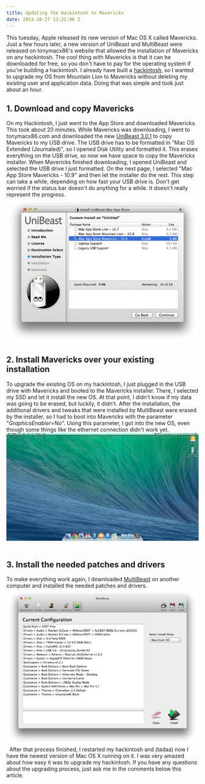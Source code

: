 ```yaml
---
title: Updating the Hackintosh to Mavericks
date: 2013-10-27 12:22:06 Z
---
```


This tuesday, Apple released its new version of Mac OS X called Mavericks. Just a few hours later, a new version of UniBeast and MultiBeast were released on tonymacx86's website that allowed the installation of Mavericks on any hackintosh. The cool thing with Mavericks is that it can be downloaded for free, so you don't have to pay for the operating system if you're building a hackintosh. I already have built a [hackintosh](http://leolabs.org/blog/hackintosh-part-1/ "Building an Ivy Bridge Hackintosh – The parts"), so I wanted to upgrade my OS from Mountain Lion to Mavericks without deleting my existing user and application data. Doing that was simple and took just about an hour.

## 1\. Download and copy Mavericks

On my Hackintosh, I just went to the App Store and downloaded Mavericks. This took about 20 minutes. While Mavericks was downloading, I went to tonymacx86.com and downloaded the new [UniBeast 3.0.1](http://www.tonymacx86.com/downloads.php?do=file&id=202 "UniBeast 3.0.1") to copy Mavericks to my USB drive. The USB drive has to be formatted in "Mac OS Extended (Journaled)", so I opened Disk Utility and formatted it. This erases everything on the USB drive, so now we have space to copy the Mavericks installer. When Mavericks finished downloading, I opened UniBeast and selected the USB drive I just formatted. On the next page, I selected "Mac App Store Mavericks - 10.9" and then let the installer do the rest. This step can take a while, depending on how fast your USB drive is. Don't get worried if the status bar doesn't do anything for a while. It doesn't really represent the progress. [![The UniBeast installer](/uploads/2013/10/Screenshot-2013-10-27-12.42.25.png)](/uploads/2013/10/Screenshot-2013-10-27-12.42.25.png)

## 2\. Install Mavericks over your existing installation

To upgrade the existing OS on my hackintosh, I just plugged in the USB drive with Mavericks and booted to the Mavericks installer. There, I selected my SSD and let it install the new OS. At that point, I didn't know if my data was going to be erased, but luckily, it didn't. After the installation, the additional drivers and tweaks that were installed by MultiBeast were erased by the installer, so I had to boot into Mavericks with the parameter "_GraphicsEnabler=No_". Using this parameter, I got into the new OS, even though some things like the ethernet connection didn't work yet. [![The new desktop](/uploads/2013/10/Screen-Shot-2013-10-27-at-12.54.00.png)](/uploads/2013/10/Screen-Shot-2013-10-27-at-12.54.00.png)  

## 3\. Install the needed patches and drivers

To make everything work again, I downloaded [MultiBeast](http://www.tonymacx86.com/downloads.php?do=file&id=201 "MultiBeast") on another computer and installed the needed patches and drivers. [![My configuration in MultiBeast](/uploads/2013/10/Screen-Shot-2013-10-27-at-13.04.46.png)](/uploads/2013/10/Screen-Shot-2013-10-27-at-13.04.46.png)   After that process finished, I restarted my hackintosh and (tadaa) now I have the newest version of Mac OS X running on it. I was very amazed about how easy it was to upgrade my hackintosh. If you have any questions about the upgrading process, just ask me in the comments below this article.